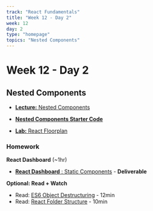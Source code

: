 ```yaml
---
track: "React Fundamentals"
title: "Week 12 - Day 2"
week: 12
day: 2
type: "homepage"
topics: "Nested Components"
---
```


# Week 12 - Day 2

## Nested Components

- [**Lecture:** Nested Components](/react-fundamentals/week-12/day-2/lecture-materials/nested-components)

- [**Nested Components Starter Code**](https://git.generalassemb.ly/dctalk1234/react-intro-starter)

- [**Lab:** React Floorplan](/react-fundamentals/week-12/day-2/labs/react-floorplan)


### Homework

**React Dashboard** (~1hr)

- [**React Dashboard** : Static Components](/react-fundamentals/week-12/day-2/labs/react-static-components) - **Deliverable**


**Optional: Read + Watch**

 - Read: [ES6 Object Destructuring](https://codeburst.io/es6-destructuring-the-complete-guide-7f842d08b98f) - 12min
 - Read: [React Folder Structure](https://www.robinwieruch.de/react-folder-structure?utm_campaign=Robin%20Wieruch%20-%20A%20Developer%27s%20Newsletter&utm_medium=email&utm_source=Revue%20newsletter) - 10min

